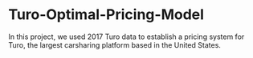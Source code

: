 # Turo-Optimal-Pricing-Model
In this project, we used 2017 Turo data to establish a pricing system for Turo, the largest carsharing platform based in the United States. 

